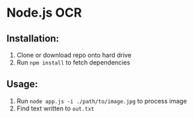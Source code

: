 # Node.js OCR

## Installation:

1. Clone or download repo onto hard drive
2. Run `npm install` to fetch dependencies

## Usage:

1. Run `node app.js -i ./path/to/image.jpg` to process image
2. Find text written to `out.txt`
